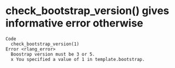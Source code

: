 # check_bootstrap_version() gives informative error otherwise

    Code
      check_bootstrap_version(1)
    Error <rlang_error>
      Boostrap version must be 3 or 5.
      x You specified a value of 1 in template.bootstrap.


